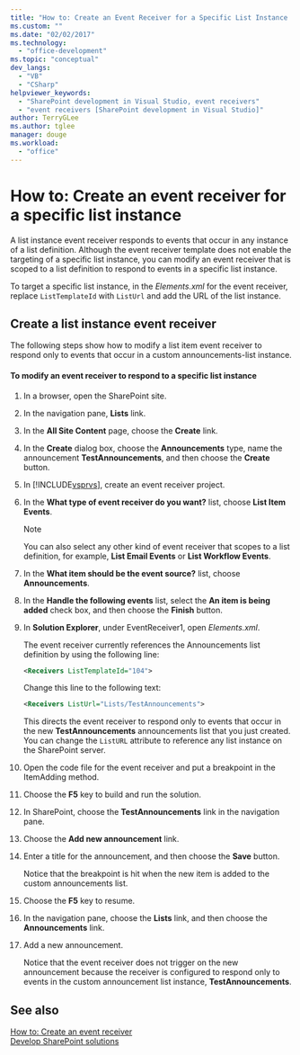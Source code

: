 ```yaml
---
title: "How to: Create an Event Receiver for a Specific List Instance | Microsoft Docs"
ms.custom: ""
ms.date: "02/02/2017"
ms.technology: 
  - "office-development"
ms.topic: "conceptual"
dev_langs: 
  - "VB"
  - "CSharp"
helpviewer_keywords: 
  - "SharePoint development in Visual Studio, event receivers"
  - "event receivers [SharePoint development in Visual Studio]"
author: TerryGLee
ms.author: tglee
manager: douge
ms.workload: 
  - "office"
---
```

# How to: Create an event receiver for a specific list instance
  A list instance event receiver responds to events that occur in any instance of a list definition. Although the event receiver template does not enable the targeting of a specific list instance, you can modify an event receiver that is scoped to a list definition to respond to events in a specific list instance.  
  
 To target a specific list instance, in the *Elements.xml* for the event receiver, replace `ListTemplateId` with `ListUrl` and add the URL of the list instance.  
  
## Create a list instance event receiver  
 The following steps show how to modify a list item event receiver to respond only to events that occur in a custom announcements-list instance.  
  
#### To modify an event receiver to respond to a specific list instance  
  
1.  In a browser, open the SharePoint site.  
  
2.  In the navigation pane, **Lists** link.  
  
3.  In the **All Site Content** page, choose the **Create** link.  
  
4.  In the **Create** dialog box, choose the **Announcements** type, name the announcement **TestAnnouncements**, and then choose the **Create** button.  
  
5.  In [!INCLUDE[vsprvs](../sharepoint/includes/vsprvs-md.md)], create an event receiver project.  
  
6.  In the **What type of event receiver do you want?** list, choose **List Item Events**.  
  
    > [!NOTE]  
    >  You can also select any other kind of event receiver that scopes to a list definition, for example, **List Email Events** or **List Workflow Events**.  
  
7.  In the **What item should be the event source?** list, choose **Announcements**.  
  
8.  In the **Handle the following events** list, select the **An item is being added** check box, and then choose the **Finish** button.  
  
9. In **Solution Explorer**, under EventReceiver1, open *Elements.xml*.  
  
     The event receiver currently references the Announcements list definition by using the following line:  
  
    ```xml  
    <Receivers ListTemplateId="104">  
    ```  
  
     Change this line to the following text:  
  
    ```xml  
    <Receivers ListUrl="Lists/TestAnnouncements">  
    ```  
  
     This directs the event receiver to respond only to events that occur in the new **TestAnnouncements** announcements list that you just created. You can change the `ListURL` attribute to reference any list instance on the SharePoint server.  
  
10. Open the code file for the event receiver and put a breakpoint in the ItemAdding method.  
  
11. Choose the **F5** key to build and run the solution.  
  
12. In SharePoint, choose the **TestAnnouncements** link in the navigation pane.  
  
13. Choose the **Add new announcement** link.  
  
14. Enter a title for the announcement, and then choose the **Save** button.  
  
     Notice that the breakpoint is hit when the new item is added to the custom announcements list.  
  
15. Choose the **F5** key to resume.  
  
16. In the navigation pane, choose the **Lists** link, and then choose the **Announcements** link.  
  
17. Add a new announcement.  
  
     Notice that the event receiver does not trigger on the new announcement because the receiver is configured to respond only to events in the custom announcement list instance, **TestAnnouncements**.  
  
## See also
 [How to: Create an event receiver](../sharepoint/how-to-create-an-event-receiver.md)   
 [Develop SharePoint solutions](../sharepoint/developing-sharepoint-solutions.md)  
  
